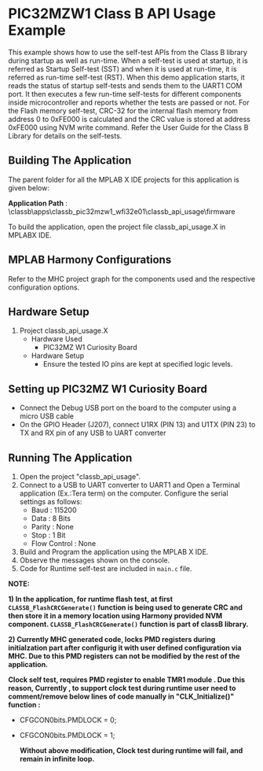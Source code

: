 

# PIC32MZW1 Class B API Usage Example

This example shows how to use the self-test APIs from the Class B library during startup as well as run-time.
When a self-test is used at startup, it is referred as Startup Self-test (SST) and when it is used at
run-time, it is referred as run-time self-test (RST).
When this demo application starts, it reads the status of startup self-tests and sends them to the UART1 COM port.
It then executes a few run-time self-tests for different components inside microcontroller and reports
whether the tests are passed or not.
For the Flash memory self-test, CRC-32 for the internal flash memory from address 0 to 0xFE000 is calculated
and the CRC value is stored at address 0xFE000 using NVM write command.
Refer the User Guide for the Class B Library for details on the self-tests. 

## Building The Application
The parent folder for all the MPLAB X IDE projects for this application is given below:

**Application Path** : \classb\apps\classb_pic32mzw1_wfi32e01\classb_api_usage\firmware

To build the application, open the project file classb_api_usage.X in MPLABX IDE.

## MPLAB Harmony Configurations

Refer to the MHC project graph for the components used and the respective configuration options.

## Hardware Setup

1. Project classb_api_usage.X
    * Hardware Used
        * PIC32MZ W1 Curiosity Board
    * Hardware Setup
        * Ensure the tested IO pins are kept at specified logic levels.

## Setting up PIC32MZ W1 Curiosity Board

- Connect the Debug USB port on the board to the computer using a micro USB cable
- On the GPIO Header (J207), connect U1RX (PIN 13) and U1TX (PIN 23) to TX and RX pin of any USB to UART converter

## Running The Application
1.  Open the project "classb_api_usage".
2. Connect to a USB to UART converter to UART1 and Open a Terminal application (Ex.:Tera term) on the computer. Configure the serial settings as follows:
    - Baud : 115200
    - Data : 8 Bits
    - Parity : None
    - Stop : 1 Bit
    - Flow Control : None
3. Build and Program the application using the MPLAB X IDE.
4. Observe the messages shown on the console.
5. Code for Runtime self-test are included in `main.c` file. 

**NOTE:** 

**1) In the application, for runtime flash test, at first `CLASSB_FlashCRCGenerate()` function is being used to generate CRC and then store it in a memory location using Harmony provided NVM component. `CLASSB_FlashCRCGenerate()` function is part of classB library.**

**2) Currently MHC generated code, locks PMD registers during initialzation part after configurig it with user defined configuration via MHC.    Due to this PMD registers can not be modified by the rest of the application.**

**Clock self test, requires PMD register to enable TMR1 module . Due this reason, Currently , to support clock test during runtime user need to comment/remove below lines of code manually in "CLK_Initialize()" function :**
-   CFGCON0bits.PMDLOCK = 0;
-   CFGCON0bits.PMDLOCK = 1;

    **Without above modification, Clock test during runtime will fail, and remain in infinite loop.** 


